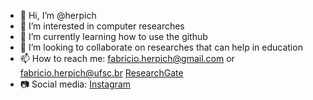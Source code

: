 - 👋 Hi, I’m @herpich
- 👀 I’m interested in computer researches 
- 🌱 I’m currently learning how to use the github
- 💞️ I’m looking to collaborate on researches that can help in education
- 📫 How to reach me: 
        fabricio.herpich@gmail.com or fabricio.herpich@ufsc.br
        [ResearchGate](https://www.researchgate.net/profile/Fabricio-Herpich)
- 📷 Social media: [Instagram](https://www.instagram.com/fabricioherpich/)
        
<!---
herpich/herpich is a ✨ special ✨ repository because its `README.md` (this file) appears on your GitHub profile.
You can click the Preview link to take a look at your changes.
--->
